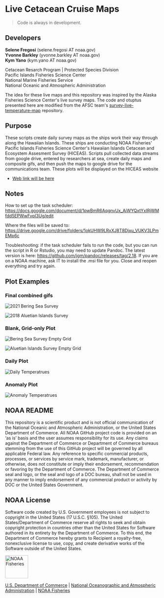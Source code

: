 # Live Cetacean Cruise Maps

> Code is always in development. 

## Developers

**Selene Fregosi** (selene.fregosi AT noaa.gov)  
**Yvonne Barkley** (yvonne.barkley AT noaa.gov)  
**Kym Yano** (kym.yano AT noaa.gov)  
 
Cetacean Resarch Program | Protected Species Division  
Pacific Islands Fisheries Science Center  
National Marine Fisheries Service  
National Oceanic and Atmospheric Administration

The idea for these live maps and this repository was inspired by the Alaska Fisheries Science Center's live survey maps. The code and otuptus presented here are modified from the AFSC team's [survey-live-temperature-map](https://github.com/afsc-gap-products/survey-live-temperature-map) repository. 

## Purpose

These scripts create daily survey maps as the ships work their way through along the Hawaiian Islands. These ships are conducting NOAA Fisheries' Pacific Islands Fisheries Science Center's Hawaiian Islands Cetacean and Ecosystem Assesment Survey (HICEAS). Scripts pull collected data streams from google drive, entered by researchers at sea, create daily maps and composite gifs, and then push the maps to google drive for the communications team. These plots will be displayed on the HICEAS website

 - [Web link will be here](https://)


## Notes

How to set up the task scheduler: https://docs.google.com/document/d/1pwBmR6AqgnvUx_AiWYQxtYxIRjWMfdd5EPWwFvpI3Ug/edit

Where the files will be saved to: https://drive.google.com/drive/folders/1okUHW9LRxXJ8T8Djxu_VUKV3LPmEMp6c

Troubleshooting: if the task scheduler fails to run the code, but you can run the script in R or Rstudio, you may need to update Pandoc. The latest version is here: https://github.com/jgm/pandoc/releases/tag/2.18. If you are on a NOAA machine, ask IT to install the .msi file for you. Close and reopen everything and try again. 

## Plot Examples

### Final combined gifs

![2021 Bering Sea Survey](./test/2021-08-16_daily.gif)

![2018 Aluetian Islands Survey](./test/2021-08-08_daily.gif)

### Blank, Grid-only Plot

![Bering Sea Survey Empty Grid](./test/_grid_bs.png)

![Aluetian Islands Survey Empty Grid](./test/_grid_ai.png)

### Daily Plot

![Daily Temperatrues](./test/2021-06-04_daily.png)

### Anomaly Plot

![Anomaly Temperatrues](./test/2021-06-04_anom.png)

## NOAA README

This repository is a scientific product and is not official communication of the National Oceanic and Atmospheric Administration, or the United States Department of Commerce. All NOAA GitHub project code is provided on an ‘as is’ basis and the user assumes responsibility for its use. Any claims against the Department of Commerce or Department of Commerce bureaus stemming from the use of this GitHub project will be governed by all applicable Federal law. Any reference to specific commercial products, processes, or services by service mark, trademark, manufacturer, or otherwise, does not constitute or imply their endorsement, recommendation or favoring by the Department of Commerce. The Department of Commerce seal and logo, or the seal and logo of a DOC bureau, shall not be used in any manner to imply endorsement of any commercial product or activity by DOC or the United States Government.

## NOAA License

Software code created by U.S. Government employees is not subject to copyright in the United States (17 U.S.C. §105). The United States/Department of Commerce reserve all rights to seek and obtain copyright protection in countries other than the United States for Software authored in its entirety by the Department of Commerce. To this end, the Department of Commerce hereby grants to Recipient a royalty-free, nonexclusive license to use, copy, and create derivative works of the Software outside of the United States.

<img src="https://raw.githubusercontent.com/nmfs-general-modeling-tools/nmfspalette/main/man/figures/noaa-fisheries-rgb-2line-horizontal-small.png" height="75" alt="NOAA Fisheries">

[U.S. Department of Commerce](https://www.commerce.gov/) | [National
Oceanographic and Atmospheric Administration](https://www.noaa.gov) |
[NOAA Fisheries](https://www.fisheries.noaa.gov/)
